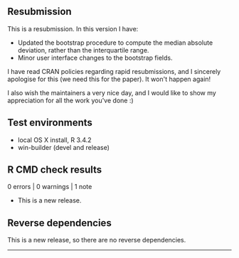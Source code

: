 ## Resubmission
This is a resubmission. In this version I have:

- Updated the bootstrap procedure to compute the median absolute deviation, rather than the interquartile range.
- Minor user interface changes to the bootstrap fields.

I have read CRAN policies regarding rapid resubmissions, and I sincerely apologise for this (we need this for the paper). It won't happen again!

I also wish the maintainers a very nice day, and I would like to show my appreciation for all the work you've done :)

## Test environments
* local OS X install, R 3.4.2
* win-builder (devel and release)

## R CMD check results

0 errors | 0 warnings | 1 note

* This is a new release.

## Reverse dependencies

This is a new release, so there are no reverse dependencies.

---